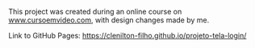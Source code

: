 This project was created during an online course on www.cursoemvideo.com, with design changes made by me.

Link to GitHub Pages: https://clenilton-filho.github.io/projeto-tela-login/